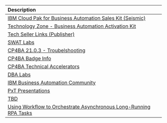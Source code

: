 


| Description                                       |
| :------------------------------------------------ |
| <a href="https://ibm.seismic.com/Link/Content/DCC7FMWGhTpR8G2Fh77BQhmBq3H3" target="_blank">IBM Cloud Pak for Business Automation Sales Kit (Seismic)</a> |
| <a href="https://techzone.ibm.com/collection/cloud-pak-for-automation-activation-kit" target="_blank">Technology Zone - Business Automation Activation Kit</a> |
| <a href="https://w3.ibm.com/w3publisher/tech-seller-links" target="_blank">Tech Seller Links (Publisher)</a> |
| <a href="https://github.com/IBM/cp4ba-labs" target="_blank">SWAT Labs</a> |
| <a href="https://www.ibm.com/docs/en/cloud-paks/cp-biz-automation/21.0.3?topic=automation-troubleshooting" target="_blank">CP4BA 21.0.3 - Troubelshooting</a> |
| <a href="https://ibm.biz/CP4BA-Badge" target="_blank">CP4BA Badge Info</a> |
| <a href="https://ibm.box.com/v/DBATechnicalSalesAccelerators" target="_blank">CP4BA Technical Accelerators</a> |
| <a href="https://ibm.box.com/v/DBATutorials" target="_blank">DBA Labs</a> |
| <a href="https://community.ibm.com/community/user/automation/home" target="_blank">IBM Business Automation Community </a> |
| <a href="https://ibm.box.com/v/ECMPXTPresentations" target="_blank">PxT Presentations</a> |
| <a href="URL" target="_blank">TBD</a> |
| <a href="https://ibm.box.com/v/ASYNC-RPA-INVOKE-LAB" target="_blank">Using Workflow to Orchestrate Asynchronous Long-Running RPA Tasks</a> |
